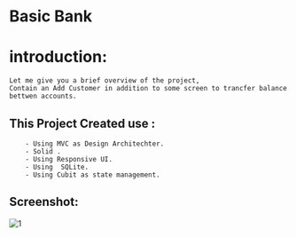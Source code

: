 # Basic Bank
   
# introduction: 
    Let me give you a brief overview of the project, 
    Contain an Add Customer in addition to some screen to trancfer balance bettwen accounts.

## This Project Created use :
        - Using MVC as Design Architechter.
        - Solid .
        - Using Responsive UI.
        - Using  SQLite.
        - Using Cubit as state management.

## Screenshot:
![1](screenshot/)
